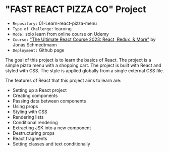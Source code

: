 # "FAST REACT PIZZA CO" Project

- `Repository:` 01-Learn-react-pizza-menu
- `Type of Challenge:` learning
- `Mode:` solo learn from online course on Udemy
- `Course:` ["The Ultimate React Course 2023: React, Redux, & More"](https://www.udemy.com/share/108PTK3@svd7LSKS9ey6F-mAoiPwPf0maT7NoRyTUO4HqpNWgU6hsdF-ESPRYJMbg9njS0DY-g==/) by Jonas Schmedtmann
- `Deployment:` Github page

The goal of this project is to learn the basics of React. The project is a simple pizza menu with a shopping cart. The project is built with React and styled with CSS. The style is applied globally from a single external CSS file.

The features of React that this project aims to learn are:

- Setting up a React project
- Creating components
- Passing data between components
- Using props
- Styling with CSS
- Rendering lists
- Conditional rendering
- Extracting JSK into a new component
- Destructuring props
- React fragments
- Setting classes and text conditionally
